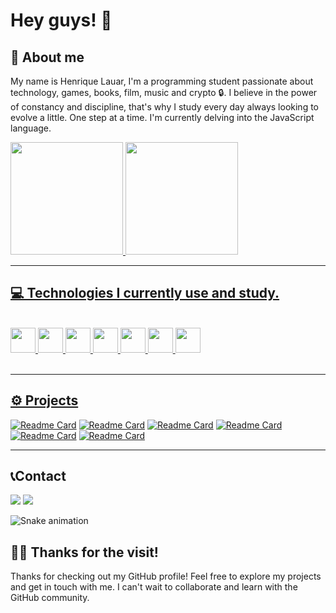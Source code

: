 # Hey guys! 👋 

## 🔎 About me

My name is Henrique Lauar, I'm a programming student passionate about technology, games, books, film, music and crypto 🔒.
I believe in the power of constancy and discipline, that's why I study every day always looking to evolve a little. One step at a time.
I'm currently delving into the JavaScript language.

 <div>
   <a href="https://github.com/lauarnog">
   <img height="180em" src="https://github-readme-stats.vercel.app/api?username=lauarnog&show_icons=true&theme=codeSTACKr&include_all_commits=true&count_private=true"/>
   <img height="180em" src="https://github-readme-stats.vercel.app/api/top-langs/?username=lauarnog&layout=compact&langs_count=6&theme=codeSTACKr"/>
</div>

------------------------------

## 💻 Technologies I currently use and study.

<div style="display: inline_block"><br/> 
    <img src="https://cdn.jsdelivr.net/gh/devicons/devicon/icons/javascript/javascript-original.svg" width="40" height="40"/>
    <img src="https://cdn.jsdelivr.net/gh/devicons/devicon/icons/css3/css3-original.svg" width="40" height="40"/>
    <img src="https://cdn.jsdelivr.net/gh/devicons/devicon/icons/html5/html5-original.svg" width="40" height="40"/>
    <img src="https://cdn.jsdelivr.net/gh/devicons/devicon/icons/react/react-original.svg" width="40" height="40"/>
    <img src="https://cdn.jsdelivr.net/gh/devicons/devicon/icons/nodejs/nodejs-original.svg" width="40" height="40"/>
    <img src="https://cdn.jsdelivr.net/gh/devicons/devicon/icons/git/git-original.svg" width="40" height="40"/>
    <img src="https://cdn.jsdelivr.net/gh/devicons/devicon/icons/github/github-original.svg" width="40" height="40"/>
</div><br/>

---------------------------

## ⚙ Projects

[![Readme Card](https://github-readme-stats.vercel.app/api/pin/?username=lauarnog&repo=ecommerce&theme=dark)](https://github.com/lauarnog/ecommerce.git)
[![Readme Card](https://github-readme-stats.vercel.app/api/pin/?username=lauarnog&repo=game-cyberdog&theme=dark)](https://github.com/lauarnog/game-cyberdog.git)
[![Readme Card](https://github-readme-stats.vercel.app/api/pin/?username=lauarnog&repo=game-space-invaders&theme=dark)](https://github.com/lauarnog/game-space-invaders.git)
[![Readme Card](https://github-readme-stats.vercel.app/api/pin/?username=lauarnog&repo=project-tiktok&theme=dark)](https://github.com/lauarnog/project-tiktok.git)
[![Readme Card](https://github-readme-stats.vercel.app/api/pin/?username=lauarnog&repo=projeto-rede-social&theme=dark)](https://github.com/lauarnog/projeto-rede-social.git)
[![Readme Card](https://github-readme-stats.vercel.app/api/pin/?username=lauarnog&repo=mario-jump&theme=dark)](https://github.com/lauarnog/mario-jump.git)

---------------------------

## 📞Contact

<div> 
   <a href = "henriquelauar.dev@gmail.com"><img src="https://img.shields.io/badge/-Gmail-%23333?style=for-the-badge&logo=gmail&logoColor=white" target="_blank"></a>
   <a href="https://www.linkedin.com/in/lauarhenrique/" target="_blank"><img src="https://img.shields.io/badge/-LinkedIn-%230077B5?style=for-the-badge&logo=linkedin&logoColor=white" target="_blank"></a>
 
   ![Snake animation](https://github.com/chaltech/chaltech/blob/output/github-contribution-grid-snake.svg)
</div>

## 🤙🏽 Thanks for the visit!

Thanks for checking out my GitHub profile! Feel free to explore my projects and get in touch with me. I can't wait to collaborate and learn with the GitHub community.

